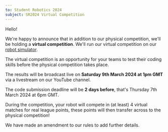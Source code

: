 ```yaml
---
to: Student Robotics 2024
subject: SR2024 Virtual Competition
---
```


Hello! 

We're happy to announce that in addition to our physical competition, we'll be holding a **virtual competition**. We'll run our virtual competition on our [robot simulator](https://studentrobotics.org/docs/simulator/).

The virtual competition is an opportunity for your teams to test their coding skills before the physical competition takes place.

The results will be broadcast live on **Saturday 9th March 2024 at 1pm GMT**  via a livestream on our YouTube channel.

The code submission deadline will be **2 days before**, that's Thursday 7th March 2024 at 6pm GMT.

During the competition, your robot will compete in (at least) 4 virtual matches for real league points, these points will then transfer across to the physical competition!

We have made an amendment to our rules to add further details.

